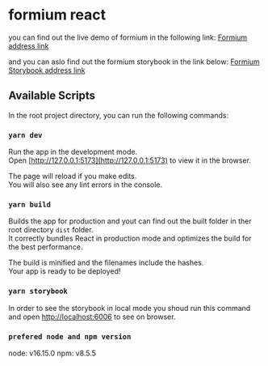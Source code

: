 # formium react
you can find out the live demo of formium in the following link:
[Formium address link](https://formium-react.vercel.app/)

and you can aslo find out the formium storybook in the link below:
[Formium Storybook address link](https://formium-storybook.vercel.app/)


## Available Scripts

In the root project directory, you can run the following commands:

### `yarn dev`

Run the app in the development mode.<br />
Open [http://127.0.0.1:5173](http://127.0.0.1:5173) to view it in the browser.

The page will reload if you make edits.<br />
You will also see any lint errors in the console.

### `yarn build`

Builds the app for production and yout can find out the built folder in ther root directory `dist` folder.<br />
It correctly bundles React in production mode and optimizes the build for the best performance.

The build is minified and the filenames include the hashes.<br />
Your app is ready to be deployed!

### `yarn storybook`
In order to see the storybook in local mode
you shoud run this command and open [http://localhost:6006](http://localhost:6006/) to see on browser.

### `prefered node and npm version`

node: v16.15.0
npm: v8.5.5
